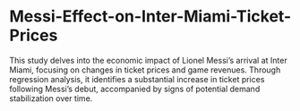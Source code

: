 # Messi-Effect-on-Inter-Miami-Ticket-Prices
This study delves into the economic impact of Lionel Messi’s arrival at Inter Miami, focusing on changes in ticket prices and game revenues. Through regression analysis, it identifies a substantial increase in ticket prices following Messi’s debut, accompanied by signs of potential demand stabilization over time.
